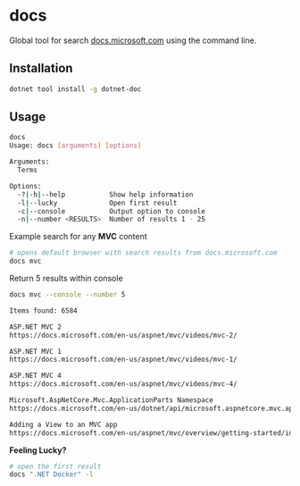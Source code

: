 # docs

Global tool for search [docs.microsoft.com](http://docs.microsoft.com) using the command line.

## Installation

```bash
dotnet tool install -g dotnet-doc
```

## Usage

```bash
docs
Usage: docs [arguments] [options]

Arguments:
  Terms

Options:
  -?|-h|--help           Show help information
  -l|--lucky             Open first result
  -c|--console           Output option to console
  -n|--number <RESULTS>  Number of results 1 - 25
```

Example search for any **MVC** content

```bash
# opens default browser with search results from docs.microsoft.com
docs mvc
```

Return 5 results within console

```bash
docs mvc --console --number 5

Items found: 6584

ASP.NET MVC 2
https://docs.microsoft.com/en-us/aspnet/mvc/videos/mvc-2/

ASP.NET MVC 1
https://docs.microsoft.com/en-us/aspnet/mvc/videos/mvc-1/

ASP.NET MVC 4
https://docs.microsoft.com/en-us/aspnet/mvc/videos/mvc-4/

Microsoft.AspNetCore.Mvc.ApplicationParts Namespace
https://docs.microsoft.com/en-us/dotnet/api/microsoft.aspnetcore.mvc.applicationparts

Adding a View to an MVC app
https://docs.microsoft.com/en-us/aspnet/mvc/overview/getting-started/introduction/adding-a-view
```

**Feeling Lucky?**

```bash
# open the first result
docs ".NET Docker" -l
```

